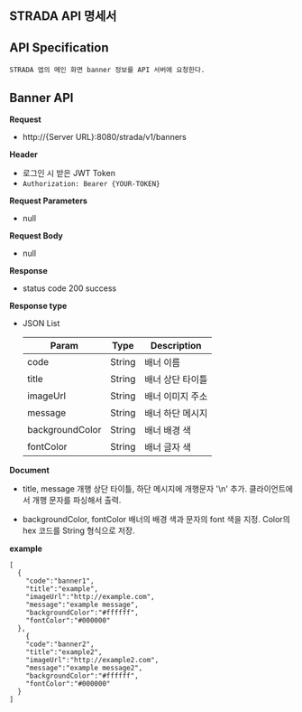 ## STRADA API 명세서

## API Specification

	STRADA 앱의 메인 화면 banner 정보를 API 서버에 요청한다.
 
## Banner API

  **Request**
  - http://{Server URL}:8080/strada/v1/banners
  
  **Header**
  - 로그인 시 받은 JWT Token
  - `Authorization: Bearer {YOUR-TOKEN}`

  **Request Parameters**
  - null
    
  **Request Body**
  - null

  **Response**
  - status code 200 success

  **Response type**
  - JSON List
  
    |Param|Type|Description|
    |------|---|---|
    |code|String|배너 이름|
    |title|String|배너 상단 타이틀|
    |imageUrl|String|배너 이미지 주소|
    |message|String|배너 하단 메시지|
    |backgroundColor|String|배너 배경 색|
    |fontColor|String|배너 글자 색|
        
  **Document**
  - title, message 개행
  상단 타이틀, 하단 메시지에 개행문자 '\n' 추가.
  클라이언트에서 개행 문자를 파싱해서 출력.

  - backgroundColor, fontColor
  배너의 배경 색과 문자의 font 색을 지정.
  Color의 hex 코드를 String 형식으로 저장.

  **example**

  
    [
      {
        "code":"banner1",
        "title":"example",
        "imageUrl":"http://example.com",
        "message":"example message",
        "backgroundColor":"#ffffff",
        "fontColor":"#000000"
      },
        {
        "code":"banner2",
        "title":"example2",
        "imageUrl":"http://example2.com",
        "message":"example message2",
        "backgroundColor":"#ffffff",
        "fontColor":"#000000"
      }
    ]
  
